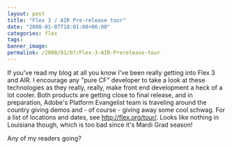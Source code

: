 ```yaml
---
layout: post
title: "Flex 3 / AIR Pre-release tour"
date: "2008-01-07T10:01:00+06:00"
categories: flex 
tags: 
banner_image: 
permalink: /2008/01/07/Flex-3-AIR-Prerelease-tour
---
```


If you've read my blog at all you know I've been really getting into Flex 3 and AIR. I encourage any "pure CF" developer to take a look at these technologies as they really, really, make front end development a heck of a lot cooler. Both products are getting close to final release, and in preparation, Adobe's Platform Evangelist team is traveling around the country giving demos and - of course - giving away some cool schwag. For a list of locations and dates, see <a href="http://flex.org/tour/">http://flex.org/tour/</a>. Looks like nothing in Louisiana though, which is too bad since it's Mardi Grad season!

Any of my readers going?
